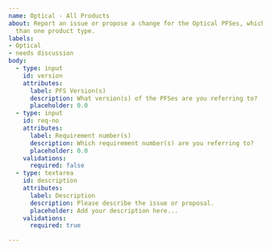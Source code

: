 ```yaml
---
name: Optical - All Products
about: Report an issue or propose a change for the Optical PFSes, which applies to more
  than one product type.
labels:
- Optical
- needs discussion
body:
  - type: input
    id: version
    attributes:
      label: PFS Version(s)
      description: What version(s) of the PFSes are you referring to?
      placeholder: 0.0
  - type: input
    id: req-no
    attributes:
      label: Requirement number(s)
      description: Which requirement number(s) are you referring to?
      placeholder: 0.0
    validations:
      required: false
  - type: textarea
    id: description
    attributes:
      label: Description
      description: Please describe the issue or proposal.
      placeholder: Add your description here...
    validations:
      required: true

---
```




